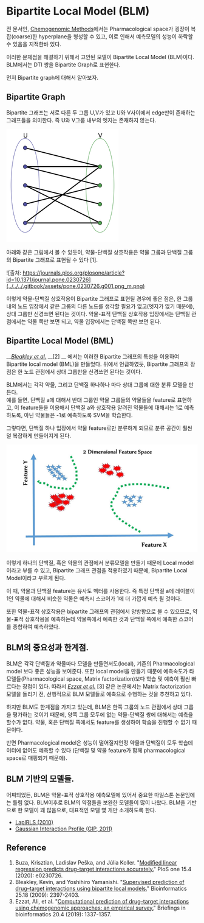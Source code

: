 # Bipartite Local Model \(BLM\)

전 문서인, [Chemogenomic Methods](../)에서는 Pharmacological space가 굉장이 복잡\(coarse\)한 hyperplane을 형성할 수 있고, 이로 인해서 예측모델의 성능이 하락할 수 있음을 지적한바 있다.

이러한 문제점을 해결하기 위해서 고안된 모델이 Bipartite Local Model \(BLM\)이다. BLM에서는 DTI 쌍을 Bipartite Graph로 표현한다.

먼저 Bipartite graph에 대해서 알아보자. 

## Bipartite Graph

Bipartite 그래프는 서로 다른 두 그룹 U,V가 있고 U와 V사이에서 edge만이 존재하는 그래프들을 의미한다. 즉 U와 V그룹 내부의 엣지는 존재하지 않는다.

![&#xCD9C;&#xCC98;: https://en.wikipedia.org/wiki/Bipartite\_graph ](../../../.gitbook/assets/simple-bipartite-graph.svg.png)

아래와 같은 그림에서 볼 수 있듯이, 약물-단백질 상호작용은 약물 그룹과 단백질 그룹의 Bipartite 그래프로 표현될 수 있다 \[1\].  

![&#xCD9C;&#xCC98;: https://journals.plos.org/plosone/article?id=10.1371/journal.pone.0230726](../../../.gitbook/assets/pone.0230726.g001.png_m.png)

이렇게 약물-단백질 상호작용이 Bipartite 그래프로 표현될 경우에 좋은 점은, 한 그룹내의 노드 입장에서 같은 그룹의 다른 노드를 생각할 필요가 없고\(엣지가 없기 때문에\), 상대 그룹만 신경쓰면 된다는 것이다. 약물-표적 단백질 상호작용 입장에서는 단백질 관점에서는 약물 쪽만 보면 되고, 약물 입장에서는 단백질 쪽만 보면 된다.

## Bipartite Local Model \(BML\)

\_\_[_Bleakley et al._](https://academic.oup.com/bioinformatics/article/25/18/2397/197654) __\[2\] __ 에서는 이러한 Bipartite 그래프의 특성을 이용하여 Bipartite local model \(BML\)을 만들었다. 위에서 언급하였듯, Bipartite 그래프의 장점은 한 노드 관점에서 상대 그룹만을 신경쓰면 된다는 것이다.

BLM에서는 각각 약물, 그리고 단백질 하나하나 마다 상대 그룹에 대한 분류 모델을 만든다.  
예를 들면, 단백질 a에 대해서 반대 그룹인 약물 그룹들의 약물들을 feature로 표현하고, 이 feature들을 이용해서 단백질 a와 상호작용 알려진 약물들에 대해서는 1로 예측하도록, 아닌 약물들은 -1로 예측하도록 SVM을 학습한다.

그렇다면, 단백질 하나 입장에서 약물 feature로만 분류하게 되므로 분류 공간이 훨씬 덜 복잡하게 만들어지게 된다.

![&#xC57D;&#xBB3C; feature&#xB85C;&#xB9CC; &#xB9CC;&#xB4E4;&#xC5B4;&#xC9C4; &#xBD84;&#xB958; &#xACF5;&#xAC04;&#xC758; &#xC608;. &#xCD9C;&#xCC98;: https://www.petersincak.com/news/why-i-do-not-believe-in-error-backpropagation/ ](../../../.gitbook/assets/uno-research.jpg)

이렇게 하나의 단백질, 혹은 약물의 관점에서 분류모델을 만들기 때문에 Local model 이라고 부를 수 있고, Bipartite 그래프 관점을 적용하였기 때문에, Bipartite Local Model이라고 부르게 된다.

이 때, 약물과 단백질 feature는 유사도 벡터를 사용한다. 즉 특정 단백질 a에 레이블이 1인 약물에 대해서 비슷한 약물은 예측시 스코어가 1에 더 가깝게 예측 될 것이다.

또한 약물-표적 상호작용은 bipartite 그래프의 관점에서 양방향으로 볼 수 있으므로, 약물-표적 상호작용을 예측하는데 약물쪽에서 예측한 것과 단백질 쪽에서 예측한 스코어를 종합하여 예측하였다.

## BLM의 중요성과 한계점.

BLM은 각각 단백질과 약물마다 모델을 만들면서도\(local\), 기존의 Pharmacological model 보다 좋은 성능을 보여준다. 또한 local model을 만들기 때문에 예측속도가 타 모델들\(Pharmacological space, Matrix factorization\)보다 학습 및 예측이 훨씬 빠르다는 장점이 있다. 따라서 [_Ezzat et al._](https://academic.oup.com/bib/article/20/4/1337/4824712) \[3\] 같은 논문에서는 Matrix factorization 모델을 돌리기 전, 선행적으로 BLM 모델들로 예측으로 수행하는 것을 추천하고 있다.

하지만 BLM도 한계점을 가지고 있는데, BLM은 한쪽 그룹의 노드 관점에서 상대 그룹을 평가하는 것이기 때문에, 양쪽 그룹 모두에 없는 약물-단백질 쌍에 대해서는 예측을 할수가 없다. 약물, 혹은 단백질 쪽에서도 feature를 생성하여 학습을 진행할 수 없기 때문이다.

반면 Pharmacological model은 성능이 떨어질지언정 약물과 단백질이 모두 학습데이터에 없어도 예측할 수 있다 \(단백질 및 약물 feature가 함께 pharmacological space로 매핑되기 때문에\).

## BLM 기반의 모델들.

어찌되었든, BLM은 약물-표적 상호작용 예측모델에 있어서 중요한 마일스톤 논문임에는 틀림 없다. BLM이후로 BLM의 약점들을 보완한 모델들이 많이 나왔다. BLM을 기반으로 한 모델이 꽤 많음으로, 대표적인 모델 몇 개만 소개하도록 한다.

* [LaplRLS \(2010\)](laprls-and-netlaprls.md)
* [Gaussian Interaction Profile \(GIP, 2011\)](gaussian-interaction-profile-gip.md)

## Reference

1. Buza, Krisztian, Ladislav Peška, and Júlia Koller. "[Modified linear regression predicts drug-target interactions accurately.](https://journals.plos.org/plosone/article?id=10.1371/journal.pone.0230726)" PloS one 15.4 \(2020\): e0230726.
2. Bleakley, Kevin, and Yoshihiro Yamanishi. "[Supervised prediction of drug–target interactions using bipartite local models.](https://academic.oup.com/bioinformatics/article/25/18/2397/197654)" Bioinformatics 25.18 \(2009\): 2397-2403.
3. Ezzat, Ali, et al. "[Computational prediction of drug–target interactions using chemogenomic approaches: an empirical survey.](https://academic.oup.com/bib/article/20/4/1337/4824712)" Briefings in bioinformatics 20.4 \(2019\): 1337-1357.



